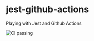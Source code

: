 # jest-github-actions
Playing with Jest and Github Actions


![CI passing](https://github.com/nielsbom/jest-github-actions/workflows/CI/badge.svg)
